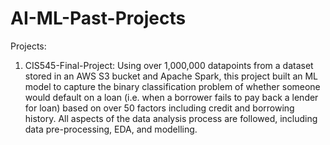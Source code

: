 # AI-ML-Past-Projects

Projects: 

1. CIS545-Final-Project: Using over 1,000,000 datapoints from a dataset stored in an AWS S3 bucket and Apache Spark, this project built an ML model to capture the binary classification problem of whether someone would default on a loan (i.e. when a borrower fails to pay back a lender for loan) based on over 50 factors including credit and borrowing history. All aspects of the data analysis process are followed, including data pre-processing, EDA, and modelling.
